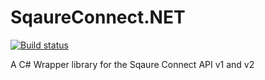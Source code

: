# SqaureConnect.NET

[![Build status](https://ci.appveyor.com/api/projects/status/ip6n4rcqyeh0m0pk?svg=true)](https://ci.appveyor.com/project/DarnellWilliams/sqaureconnect-net)

A C# Wrapper library for the Sqaure Connect API v1 and v2
